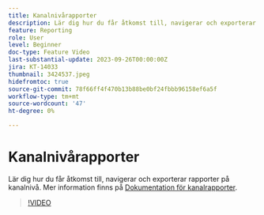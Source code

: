 ```yaml
---
title: Kanalnivårapporter
description: Lär dig hur du får åtkomst till, navigerar och exporterar rapporter på kanalnivå.
feature: Reporting
role: User
level: Beginner
doc-type: Feature Video
last-substantial-update: 2023-09-26T00:00:00Z
jira: KT-14033
thumbnail: 3424537.jpeg
hidefromtoc: true
source-git-commit: 78f66ff4f470b13b88be0bf24fbbb96158ef6a5f
workflow-type: tm+mt
source-wordcount: '47'
ht-degree: 0%

---
```



# Kanalnivårapporter

Lär dig hur du får åtkomst till, navigerar och exporterar rapporter på kanalnivå. Mer information finns på [Dokumentation för kanalrapporter](https://experienceleague.adobe.com/docs/journey-optimizer/using/reporting/channel-report/channel-report.html).

>[!VIDEO](https://video.tv.adobe.com/v/3424537/?learn=on)
